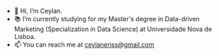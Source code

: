 - 👋 Hi, I’m Ceylan. 
- 📚 I’m currently studying for my Master's degree in Data-driven Marketing (Specialization in Data Science) at Universidade Nova de Lisboa.
- 📫 You can reach me at ceylaneriss@gmail.com

<!---
ceylaneris/ceylaneris is a ✨ special ✨ repository because its `README.md` (this file) appears on your GitHub profile.
You can click the Preview link to take a look at your changes.
--->
